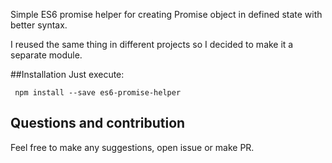 Simple ES6 promise helper for creating Promise object
in defined state with better syntax.

I reused the same thing in different projects so I decided 
to make it a separate module.

##Installation
Just execute:

```
 npm install --save es6-promise-helper
```

## Questions and contribution

Feel free to make any suggestions, open issue or make PR. 